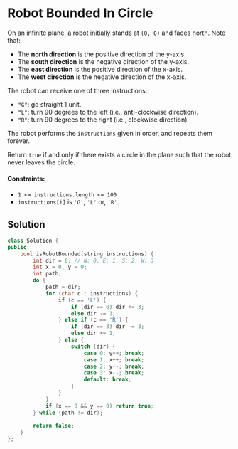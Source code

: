# Robot Bounded In Circle
On an infinite plane, a robot initially stands at `(0, 0)` and faces north. Note that:
- The **north direction** is the positive direction of the y-axis.
- The **south direction** is the negative direction of the y-axis.
- The **east direction** is the positive direction of the x-axis.
- The **west direction** is the negative direction of the x-axis.

The robot can receive one of three instructions:
- `"G"`: go straight 1 unit.
- `"L"`: turn 90 degrees to the left (i.e., anti-clockwise direction).
- `"R"`: turn 90 degrees to the right (i.e., clockwise direction).

The robot performs the `instructions` given in order, and repeats them forever.

Return `true` if and only if there exists a circle in the plane such that the robot never leaves the circle.

#### Constraints:
- `1 <= instructions.length <= 100`
- `instructions[i]` is `'G'`, `'L'` or, `'R'`.

## Solution
```cpp
class Solution {
public:
    bool isRobotBounded(string instructions) {
        int dir = 0; // N: 0, E: 1, S: 2, W: 3
        int x = 0, y = 0;
        int path;
        do {
            path = dir;
            for (char c : instructions) {
                if (c == 'L') {
                    if (dir == 0) dir += 3;
                    else dir -= 1;
                } else if (c == 'R') {
                    if (dir == 3) dir -= 3;
                    else dir += 1;
                } else {
                    switch (dir) {
                        case 0: y++; break;
                        case 1: x++; break;
                        case 2: y--; break;
                        case 3: x--; break;
                        default: break;
                    }
                }
            }
            if (x == 0 && y == 0) return true;
        } while (path != dir);
        
        return false;
    }
};
```